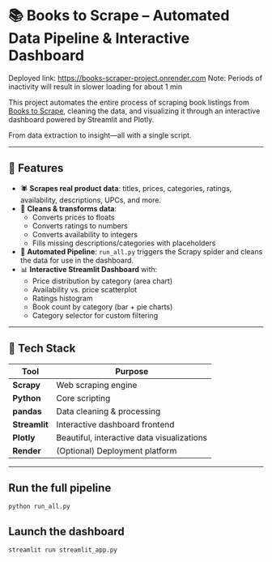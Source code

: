 # 📚 Books to Scrape – Automated Data Pipeline & Interactive Dashboard

Deployed link: https://books-scraper-project.onrender.com 
Note: Periods of inactivity will result in slower loading for about 1 min

This project automates the entire process of scraping book listings from [Books to Scrape](http://books.toscrape.com/), cleaning the data, and visualizing it through an interactive dashboard powered by Streamlit and Plotly.

From data extraction to insight—all with a single script.

---

## 🚀 Features

- 🕷 **Scrapes real product data**: titles, prices, categories, ratings, availability, descriptions, UPCs, and more.
- 🧼 **Cleans & transforms data**:
  - Converts prices to floats
  - Converts ratings to numbers
  - Converts availability to integers
  - Fills missing descriptions/categories with placeholders
- 🔄 **Automated Pipeline**: `run_all.py` triggers the Scrapy spider and cleans the data for use in the dashboard.
- 📊 **Interactive Streamlit Dashboard** with:
  - Price distribution by category (area chart)
  - Availability vs. price scatterplot
  - Ratings histogram
  - Book count by category (bar + pie charts)
  - Category selector for custom filtering

---

## 🧰 Tech Stack

| Tool           | Purpose                                   |
|----------------|-------------------------------------------|
| **Scrapy**     | Web scraping engine                       |
| **Python**     | Core scripting                            |
| **pandas**     | Data cleaning & processing                |
| **Streamlit**  | Interactive dashboard frontend            |
| **Plotly**     | Beautiful, interactive data visualizations|
| **Render**     | (Optional) Deployment platform            |

---

## Run the full pipeline
`python run_all.py`

## Launch the dashboard
`streamlit run streamlit_app.py`


